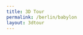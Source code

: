 ```yaml
---
title: 3D Tour
permalink: /berlin/babylon
layout: 3dtour
---
```


<script src="/f/bjs/babylon.js"></script>
<script src="/f/bjs/babylonjs.materials.min.js"></script>
<script src="/f/bjs/babylonjs.proceduralTextures.min.js"></script>
<script src="/f/bjs/babylonjs.postProcess.min.js"></script>
<script src="/f/bjs/babylonjs.loaders.js"></script>
<script src="/f/bjs/babylonjs.serializers.min.js"></script>
<script src="/f/bjs/babylon.gui.min.js"></script>


<script>
  function replaceTextureOnSkyBox(material) {
    material.backFaceCulling = false;
    material.reflectionTexture.coordinatesMode = BABYLON.Texture.SKYBOX_MODE;
    material.microSurface = 1.0;
    material.disableLighting = true;
  }

  BABYLON.DefaultLoadingScreen.prototype.displayLoadingUI = function () {
      if (document.getElementById("customLoadingScreenDiv")) {
          // Do not add a loading screen if there is already one
          document.getElementById("customLoadingScreenDiv").style.display = "initial";
          return;
      }
      this._loadingDiv = document.createElement("div");
      this._loadingDiv.id = "customLoadingScreenDiv";
      this._loadingDiv.innerHTML = "<span>loading...</span>";
      var customLoadingScreenCss = document.createElement('style');
      customLoadingScreenCss.type = 'text/css';
    customLoadingScreenCss.innerHTML = `
    #customLoadingScreenDiv{

        display: flex;
        justify-content: center;
        align-items: center;

        min-height: 200px;
        padding: 20px;
        background-color: #000000;
        color: white;
        font-size:50px;
    }
    `;
      document.getElementsByTagName('head')[0].appendChild(customLoadingScreenCss);
      this._resizeLoadingUI();
      window.addEventListener("resize", this._resizeLoadingUI);
      document.body.appendChild(this._loadingDiv);
  };

  BABYLON.DefaultLoadingScreen.prototype.hideLoadingUI = function(){
      document.getElementById("customLoadingScreenDiv").style.display = "none";
  }


  var canvas = document.getElementById("3dcanvas");
  var alltextures = []
  var tstamp = Date.now();
  var engine = null;
  var scene = null;
  var multimat = null
  var sceneToRender = null;
  var prevMesh = null;
  var createDefaultEngine = function() {
    return new BABYLON.Engine(canvas, true, {
      preserveDrawingBuffer: true,
      stencil: true,
      disableWebGL2Support: false});
  };

  var delayCreateScene = function () {
            // Create a scene.
    var scene = new BABYLON.Scene(engine);
    BABYLON.SceneLoader.ShowLoadingScreen = true;

    var skyboxMesh = BABYLON.Mesh.CreateBox("hdrSkyBox64", 1000.0, scene);
    skyboxMesh.infiniteDistance = true;

    multimat = new BABYLON.MultiMaterial("multi", scene);
    skyboxMesh.material = multimat

    var sizes = [64, 128, 256, 512, 1024]

    for ( var idx = 0; idx < 1; idx++ ) {
      var sze = sizes[idx];
      var txt = new BABYLON.EquiRectangularCubeTexture('/m/background-'+sze+'.png',
                                                       scene, sze);
      var mat = new BABYLON.PBRMaterial("skyBox"+sze, scene);
      mat.reflectionTexture = txt
      replaceTextureOnSkyBox(mat)
      multimat.subMaterials.push(mat)
      alltextures.push(txt)
    }


    BABYLON.SceneLoader.Append("/m/", "model-512.glb", scene, function (scene) {
      // console.log( scene.meshes)
      scene.createDefaultCameraOrLight(true, true, true);

      scene.activeCamera.alpha += Math.PI;

      var camera = scene.activeCamera;

      camera.useFramingBehavior = true;

      var framingBehavior = camera.getBehaviorByName("Framing");
      framingBehavior.framingTime = 0;
      framingBehavior.elevationReturnTime = -1;

      camera.lowerRadiusLimit = null;

      var worldExtends = scene.getWorldExtends(function (mesh) {
        return mesh.isVisible && mesh.isEnabled();
      });
      framingBehavior.zoomOnBoundingInfo(worldExtends.min, worldExtends.max);

      camera.pinchPrecision = 200 / camera.radius;
      camera.upperRadiusLimit = 5 * camera.radius;

      camera.wheelDeltaPercentage = 0.01;
      camera.pinchDeltaPercentage = 0.01;
      // camera.zoomToMouseLocation = true;
      // camera.checkCollisions = false;
      camera.minZ = 0.001;
      camera.attachControl(true);

      scene.meshes[2].onLODLevelSelection = function(num,mesh,selectedMesh) {
        var idx = 0

        if ( selectedMesh == prevMesh ) return;
        prevMesh = selectedMesh;

        // console.log( typeof(alltextures) + " " + alltextures.length )
        if ( typeof(alltextures) == 'undefined' ||  alltextures.length < 4 ) return;

        if ( (Date.now() - tstamp) < 10000 ) return

        if ( num < 1 ) { idx = 0 }
        if ( num > 1 && num < 3 && alltextures[1].isReady() ) { idx = 1 }
        if ( num > 3 && num < 4 && alltextures[2].isReady() ) { idx = 2 }
        if ( num > 4 && num < 5 && alltextures[3].isReady() ) { idx = 3 }
        if ( num > 5 && alltextures[4].isReady() ) { idx = 4 }
        // console.log( idx )

        new BABYLON.SubMesh(idx, 0, skyboxMesh.getTotalVertices(),
                            0, skyboxMesh.getTotalIndices(),
                            skyboxMesh);
      }

      BABYLON.SceneLoader.ImportMeshAsync("", "/m/","model-1k.glb",scene).then(
        function(mesh) {
          scene.meshes[2].addLODLevel(20,scene.meshes[2].clone())
          scene.meshes[2].addLODLevel(15,mesh.meshes[1])
          BABYLON.SceneLoader.ImportMeshAsync("", "/m/","model-2k.glb",scene).then(
            function(mesh) {
              scene.meshes[2].addLODLevel(5,mesh.meshes[1])
              BABYLON.SceneLoader.ImportMeshAsync("", "/m/","model-4k.glb",scene).then(function(mesh) {
                scene.meshes[2].addLODLevel(3,mesh.meshes[1])
                BABYLON.SceneLoader.ImportMeshAsync("", "/m/","model-8k.glb",scene).then(function(mesh) {
                  scene.meshes[2].addLODLevel(0,mesh.meshes[1])
                  for ( var idx = 1; idx < sizes.length; idx++ ) {
                    var sze = sizes[idx];
                    var txt = new BABYLON.EquiRectangularCubeTexture('/m/background-'+sze+'.png',
                                                                     scene, sze);
                    var mat = new BABYLON.PBRMaterial("skyBox"+sze, scene);
                    mat.reflectionTexture = txt
                    replaceTextureOnSkyBox(mat)
                    multimat.subMaterials.push(mat)
                    alltextures.push(txt)
                  }
                })
              })
            })
        })
    });

    return scene;
  };

  window.initFunction = async function() {
    var asyncEngineCreation = async function() {
      try {
        return createDefaultEngine();
      } catch(e) {
        console.log("the available createEngine function failed. Creating the default engine instead");
        return createDefaultEngine();
      }
    }

    window.engine = await asyncEngineCreation();

    if (!engine) throw 'engine should not be null.';

    window.scene = delayCreateScene();
  };

  initFunction().then(() => {
    sceneToRender = scene
    engine.runRenderLoop(function () {
      if (sceneToRender && sceneToRender.activeCamera) {
        sceneToRender.render();
      }
    });
  });

  window.addEventListener("resize", function () {
    engine.resize();
  });
</script>
